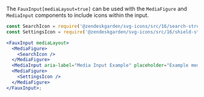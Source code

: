 The `FauxInput[mediaLayout=true]` can be used with the `MediaFigure` and `MediaInput`
components to include icons within the input.

```jsx
const SearchIcon = require('@zendeskgarden/svg-icons/src/16/search-stroke.svg').default;
const SettingsIcon = require('@zendeskgarden/svg-icons/src/16/shield-stroke.svg').default;

<FauxInput mediaLayout>
  <MediaFigure>
    <SearchIcon />
  </MediaFigure>
  <MediaInput aria-label="Media Input Example" placeholder="Example media input" />
  <MediaFigure>
    <SettingsIcon />
  </MediaFigure>
</FauxInput>;
```
